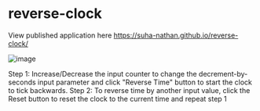 # reverse-clock

View published application here https://suha-nathan.github.io/reverse-clock/ 

![image](https://user-images.githubusercontent.com/77837569/117652927-5acda680-b1c6-11eb-9607-deacfe8a1c30.png)

Step 1: Increase/Decrease the input counter to change the decrement-by-seconds input parameter and click "Reverse Time" button to start the clock to tick backwards. 
Step 2: To reverse time by another input value, click the Reset button to reset the clock to the current time and repeat step 1

